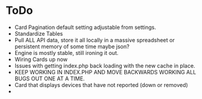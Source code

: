 # ToDo

- Card Pagination default setting adjustable from settings.
- Standardize Tables
- Pull ALL API data, store it all locally in a massive spreadsheet or persistent memory of some time maybe json? 
- Engine is mostly stable, still ironing it out.
- Wiring Cards up now
- Issues with getting index.php back loading with the new cache in place.
- KEEP WORKING IN INDEX.PHP AND MOVE BACKWARDS WORKING ALL BUGS OUT ONE AT A TIME.
- Card that displays devices that have not reported (down or removed)
- 